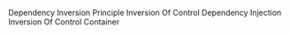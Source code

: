 Dependency Inversion Principle 
Inversion Of Control 
Dependency Injection
Inversion Of Control Container
